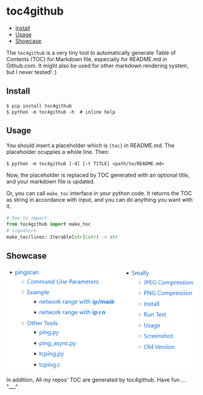 # toc4github

* [Install](#Install)
* [Usage](#Usage)
* [Showcase](#Showcase)

The `toc4github` is a very tiny tool to automatically generate Table of
Contents (TOC) for Markdown file, especially for README.md in Github.com.
It might also be used for other markdown rendering system, but
I never tested! :)

## Install

``` shell
$ pip install toc4github
$ python -m toc4github -h  # inline help
```

## Usage

You should insert a placeholder which is `{toc}` in README.md. The
placeholder ocuppies a whole line. Then:

``` shell
$ python -m toc4github [-d] [-t TITLE] <path/to/README.md>
```

Now, the placeholder is replaced by TOC generated with an optional title,
and your markdown file is updated.

Or, you can call `make_toc` interface in your python code. It returns
the TOC as string in accordance with input, and you can do anything
you want with it.

``` python
# how to import
from toc4github import make_toc
# signature
make_toc(lines: Iterable[str]|str) -> str
```

## Showcase

![toc4github](/showcase.png)

In addition, All my repos' TOC are generated by toc4github.
Have fun ... ^___^

